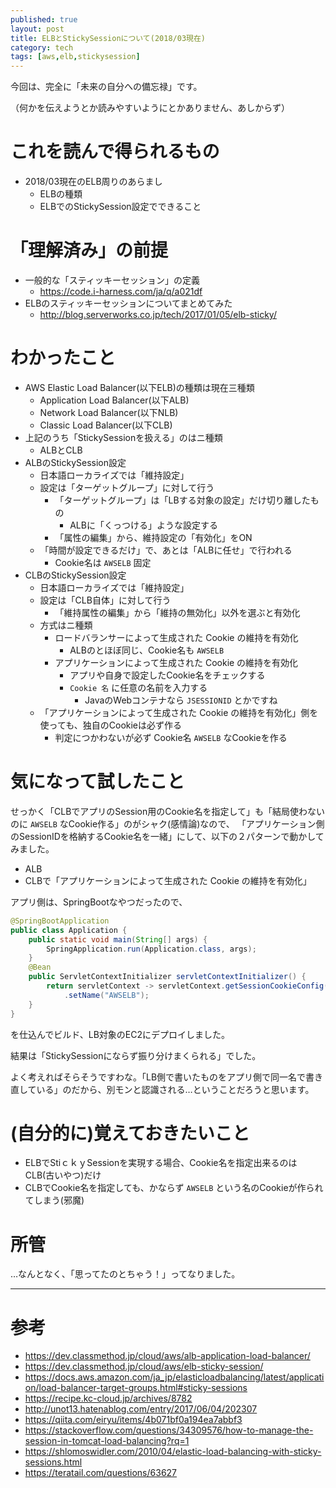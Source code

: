 ```yaml
---
published: true
layout: post
title: ELBとStickySessionについて(2018/03現在)
category: tech
tags: [aws,elb,stickysession]
---
```


今回は、完全に「未来の自分への備忘禄」です。

（何かを伝えようとか読みやすいようにとかありません、あしからず）

# これを読んで得られるもの

- 2018/03現在のELB周りのあらまし
  - ELBの種類
  - ELBでのStickySession設定でできること

# 「理解済み」の前提

- 一般的な「スティッキーセッション」の定義
  - <https://code.i-harness.com/ja/q/a021df>
- ELBのスティッキーセッションについてまとめてみた
  - <http://blog.serverworks.co.jp/tech/2017/01/05/elb-sticky/>


# わかったこと

- AWS Elastic Load Balancer(以下ELB)の種類は現在三種類
  - Application Load Balancer(以下ALB)
  - Network Load Balancer(以下NLB)
  - Classic Load Balancer(以下CLB)
- 上記のうち「StickySessionを扱える」のはニ種類
  - ALBとCLB
- ALBのStickySession設定
  - 日本語ローカライズでは「維持設定」
  - 設定は「ターゲットグループ」に対して行う
    - 「ターゲットグループ」は「LBする対象の設定」だけ切り離したもの
      - ALBに「くっつける」ような設定する
    - 「属性の編集」から、維持設定の「有効化」をON
  - 「時間が設定できるだけ」で、あとは「ALBに任せ」で行われる
    - Cookie名は `AWSELB` 固定
- CLBのStickySession設定
  - 日本語ローカライズでは「維持設定」
  - 設定は「CLB自体」に対して行う
    - 「維持属性の編集」から「維持の無効化」以外を選ぶと有効化
  - 方式はニ種類
    - ロードバランサーによって生成された Cookie の維持を有効化
      - ALBのとほぼ同じ、Cookie名も `AWSELB`
    - アプリケーションによって生成された Cookie の維持を有効化
      - アプリや自身で設定したCookie名をチェックする
      - `Cookie 名` に任意の名前を入力する
        - JavaのWebコンテナなら `JSESSIONID` とかですね
  - 「アプリケーションによって生成された Cookie の維持を有効化」側を使っても、独自のCookieは必ず作る
    - 判定につかわないが必ず Cookie名 `AWSELB` なCookieを作る

# 気になって試したこと

せっかく「CLBでアプリのSession用のCookie名を指定して」も「結局使わないのに `AWSELB` なCookie作る」のがシャク(感情論)なので、 「アプリケーション側のSessionIDを格納するCookie名を一緒」にして、以下の２パターンで動かしてみました。

- ALB
- CLBで「アプリケーションによって生成された Cookie の維持を有効化」

アプリ側は、SpringBootなやつだったので、

```java
@SpringBootApplication
public class Application {
    public static void main(String[] args) {
        SpringApplication.run(Application.class, args);
    }
    @Bean
    public ServletContextInitializer servletContextInitializer() {
        return servletContext -> servletContext.getSessionCookieConfig()
            .setName("AWSELB");
    }
}
```

を仕込んでビルド、LB対象のEC2にデプロイしました。


結果は「StickySessionにならず振り分けまくられる」でした。

よく考えればそらそうですわな。「LB側で書いたものをアプリ側で同一名で書き直している」のだから、別モンと認識される…ということだろうと思います。

# (自分的に)覚えておきたいこと

- ELBでStiｃｋｙSessionを実現する場合、Cookie名を指定出来るのはCLB(古いやつ)だけ
- CLBでCookie名を指定しても、かならず `AWSELB` という名のCookieが作られてしまう(邪魔)

# 所管

…なんとなく、「思ってたのとちゃう！」ってなりました。

---

# 参考

- <https://dev.classmethod.jp/cloud/aws/alb-application-load-balancer/>
- <https://dev.classmethod.jp/cloud/aws/elb-sticky-session/>
- <https://docs.aws.amazon.com/ja_jp/elasticloadbalancing/latest/application/load-balancer-target-groups.html#sticky-sessions>
- <https://recipe.kc-cloud.jp/archives/8782>
- <http://unot13.hatenablog.com/entry/2017/06/04/202307>
- <https://qiita.com/eiryu/items/4b071bf0a194ea7abbf3>
- <https://stackoverflow.com/questions/34309576/how-to-manage-the-session-in-tomcat-load-balancing?rq=1>
- <https://shlomoswidler.com/2010/04/elastic-load-balancing-with-sticky-sessions.html>
- <https://teratail.com/questions/63627>

